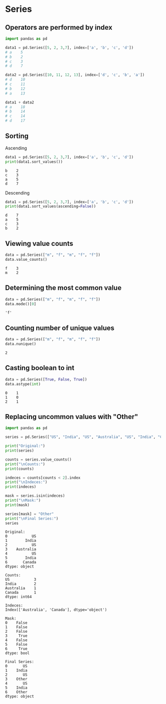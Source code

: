# Series

## Operators are performed by index

```python
import pandas as pd

data1 = pd.Series([5, 2, 3,7], index=['a', 'b', 'c', 'd'])
# a    5
# b    2
# c    3
# d    7

data2 = pd.Series([10, 11, 12, 13], index=['d', 'c', 'b', 'a'])
# d    10
# c    11
# b    12
# a    13

data1 + data2
# a    18
# b    14
# c    14
# d    17
```

## Sorting

Ascending

```python
data1 = pd.Series([5, 2, 3,7], index=['a', 'b', 'c', 'd'])
print(data1.sort_values())
```
```
b    2
c    3
a    5
d    7
```

Descending

```python
data1 = pd.Series([5, 2, 3,7], index=['a', 'b', 'c', 'd'])
print(data1.sort_values(ascending=False))
```

```
d    7
a    5
c    3
b    2
```

## Viewing value counts

```python
data = pd.Series(["m", "f", "m", "f", "f"])
data.value_counts()
```

```
f    3
m    2
```

## Determining the most common value

```python
data = pd.Series(["m", "f", "m", "f", "f"])
data.mode()[0]
```

```
'f'
```

## Counting number of unique values

```python
data = pd.Series(["m", "f", "m", "f", "f"])
data.nunique()
```

```
2
```

## Casting boolean to int

```python
data = pd.Series([True, False, True])
data.astype(int)
```

```
0    1
1    0
2    1
```

## Replacing uncommon values with "Other"

```python
import pandas as pd

series = pd.Series(["US", "India", "US", "Australia", "US", "India", "Canada"])

print("Original:")
print(series)

counts = series.value_counts()
print("\nCounts:")
print(counts)

indeces = counts[counts < 2].index
print("\nIndeces:")
print(indeces)

mask = series.isin(indeces)
print("\nMask:")
print(mask)

series[mask] = "Other"
print("\nFinal Series:")
series
```

```
Original:
0           US
1        India
2           US
3    Australia
4           US
5        India
6       Canada
dtype: object

Counts:
US           3
India        2
Australia    1
Canada       1
dtype: int64

Indeces:
Index(['Australia', 'Canada'], dtype='object')

Mask:
0    False
1    False
2    False
3     True
4    False
5    False
6     True
dtype: bool

Final Series:
0       US
1    India
2       US
3    Other
4       US
5    India
6    Other
dtype: object
```
